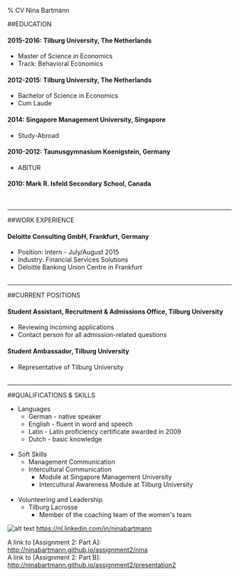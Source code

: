 % CV Nina Bartmann


##EDUCATION

#### 2015-2016: Tilburg University, The Netherlands   
* Master of Science in Economics						  
* Track: Behavioral Economics

#### 2012-2015: Tilburg University, The Netherlands
* Bachelor of Science in Economics
* Cum Laude

#### 2014: Singapore Management University, Singapore
* Study-Abroad

#### 2010-2012: Taunusgymnasium Koenigstein, Germany
* ABITUR

#### 2010: Mark R. Isfeld Secondary School, Canada
<br>										  

- - -

##WORK EXPERIENCE


#### Deloitte Consulting GmbH, Frankfurt, Germany
* Position: Intern - July/August 2015
* Industry: Financial Services Solutions
* Deloitte Banking Union Centre in Frankfurt
<br> <br>

- - -

##CURRENT POSITIONS

#### Student Assistant, Recruitment & Admissions Office, Tilburg University
* Reviewing incoming applications
* Contact person for all admission-related questions

#### Student Ambassador, Tilburg University
* Representative of Tilburg University
<br> <br>

- - -
##QUALIFICATIONS & SKILLS

* Languages
    * German - native speaker
    * English - fluent in word and speech
    * Latin - Latin proficiency certificate awarded in 2009
    * Dutch - basic knowledge
<br> <br>
* Soft Skills
    - Management Communication
    - Intercultural Communication
        - Module at Singapore Management University
        - Intercultural Awareness Module at Tilburg University
<br> <br>
* Volunteering and Leadership
    * Tilburg Lacrosse
    	- Member of the coaching team of the women's team

![alt text](https://encrypted-tbn0.gstatic.com/images?q=tbn:ANd9GcT6EyCtwJkYplwGOd8XmwoJHMENGD4lmw1O7HIlhK9DpLZ3ZSBi)
<https://nl.linkedin.com/in/ninabartmann>

A link to [Assignment 2: Part A]: <http://ninabartmann.github.io/assignment2/nina>
<br> 
A link to [Assignment 2: Part B]: <http://ninabartmann.github.io/assignment2/presentation2>